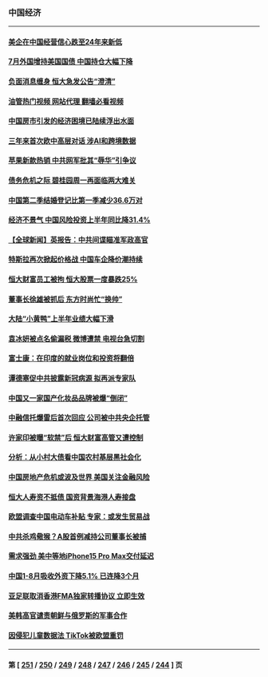 ### 中国经济
---
#### [美企在中国经营信心跌至24年来新低](../../pages/ncid283/n14076684.md?09191645) 
#### [7月外国增持美国国债 中国持仓大幅下降](../../pages/ncid283/n14076524.md?09191645) 
#### [负面消息缠身 恒大急发公告“澄清”](../../pages/ncid283/n14076499.md?09191645) 
#### [油管热门视频 网站代理 翻墙必看视频](http://138.2.39.72:81/youtube.html?epic-marker?09191645)
#### [中国房市引发的经济困境已陆续浮出水面](../../pages/ncid283/n14076493.md?09191645) 
#### [三年来首次欧中高层对话 涉AI和跨境数据](../../pages/ncid283/n14076480.md?09191645) 
#### [苹果新款热销 中共网军批其“辱华”引争议](../../pages/ncid283/n14075688.md?09191645) 
#### [债务危机之际 碧桂园周一再面临两大难关](../../pages/ncid283/n14076391.md?09191645) 
#### [中国第二季结婚登记比第一季减少36.6万对](../../pages/ncid283/n14076083.md?09191645) 
#### [经济不景气 中国风险投资上半年同比降31.4%](../../pages/ncid283/n14076087.md?09191645) 
#### [【全球新闻】英报告：中共间谍瞄准军政高官](../../pages/ncid283/n14076085.md?09191645) 
#### [特斯拉再次掀起价格战 中国车企降价潮持续](../../pages/ncid283/n14075743.md?09191645) 
#### [恒大财富员工被拘 恒大股票一度暴跌25%](../../pages/ncid283/n14075989.md?09191645) 
#### [董事长徐雄被抓后 东方时尚忙“换帅”](../../pages/ncid283/n14075910.md?09191645) 
#### [大陆“小黄鸭”上半年业绩大幅下滑](../../pages/ncid283/n14075773.md?09191645) 
#### [袁冰妍被点名偷漏税 微博遭禁 电视台急切割](../../pages/ncid283/n14075660.md?09191645) 
#### [富士康：在印度的就业岗位和投资将翻倍](../../pages/ncid283/n14075682.md?09191645) 
#### [谭德塞促中共披露新冠病源 拟再派专家队](../../pages/ncid283/n14075549.md?09191645) 
#### [中国又一家国产化妆品品牌被爆“倒闭”](../../pages/ncid283/n14075246.md?09191645) 
#### [中融信托爆雷后首次回应 公司被中共央企托管](../../pages/ncid283/n14075236.md?09191645) 
#### [许家印被曝“软禁”后 恒大财富高管又遭控制](../../pages/ncid283/n14075227.md?09191645) 
#### [分析：从小村大债看中国农村基层黑社会化](../../pages/ncid283/n14074789.md?09191645) 
#### [中国房地产危机或波及世界 美国关注金融风险](../../pages/ncid283/n14074810.md?09191645) 
#### [恒大人寿资不抵债 国资背景海港人寿接盘](../../pages/ncid283/n14074750.md?09191645) 
#### [欧盟调查中国电动车补贴 专家：或发生贸易战](../../pages/ncid283/n14074587.md?09191645) 
#### [中共杀鸡儆猴？A股首例减持公司董事长被捕](../../pages/ncid283/n14074632.md?09191645) 
#### [需求强劲 美中等地iPhone15 Pro Max交付延迟](../../pages/ncid283/n14074640.md?09191645) 
#### [中国1-8月吸收外资下降5.1% 已连降3个月](../../pages/ncid283/n14074371.md?09191645) 
#### [亚足联取消香港FMA独家转播协议 立即生效](../../pages/ncid283/n14074484.md?09191645) 
#### [美韩高官谴责朝鲜与俄罗斯的军事合作](../../pages/ncid283/n14074508.md?09191645) 
#### [因侵犯儿童数据法 TikTok被欧盟重罚](../../pages/ncid283/n14074553.md?09191645) 

---
#### 第 [ [251](./251.md?09191645) / [250](./250.md?09191645) / [249](./249.md?09191645) / [248](./248.md?09191645) / [247](./247.md?09191645) / [246](./246.md?09191645) / [245](./245.md?09191645) / [244](./244.md?09191645) ] 页
